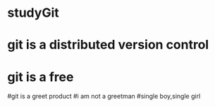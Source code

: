 # studyGit
# git is a distributed version control
# git is a free
#git is a greet product
#i am not a greetman
#single boy,single girl
